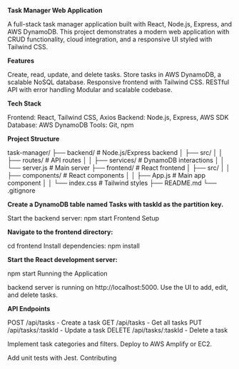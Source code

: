 **Task Manager Web Application**

A full-stack task manager application built with React, Node.js, Express, and AWS DynamoDB. This project demonstrates a modern web application with CRUD functionality, cloud integration, and a responsive UI styled with Tailwind CSS.

**Features**

Create, read, update, and delete tasks.
Store tasks in AWS DynamoDB, a scalable NoSQL database.
Responsive frontend with Tailwind CSS.
RESTful API with error handling
Modular and scalable codebase.

**Tech Stack**

Frontend: React, Tailwind CSS, Axios
Backend: Node.js, Express, AWS SDK
Database: AWS DynamoDB
Tools: Git, npm

**Project Structure**

task-manager/
├── backend/              # Node.js/Express backend
│   ├── src/
│   │   ├── routes/       # API routes
│   │   ├── services/     # DynamoDB interactions
│   │   └── server.js     # Main server
├── frontend/             # React frontend
│   ├── src/
│   │   ├── components/   # React components
│   │   ├── App.js        # Main app component
│   │   └── index.css     # Tailwind styles
├── README.md
└── .gitignore


**Create a DynamoDB table named Tasks with taskId as the partition key.**

Start the backend server:
npm start
Frontend Setup





**Navigate to the frontend directory:**

cd frontend
Install dependencies:
npm install



**Start the React development server:**

npm start
Running the Application

backend server is running on http://localhost:5000.
Use the UI to add, edit, and delete tasks.

**API Endpoints**

POST /api/tasks - Create a task
GET /api/tasks - Get all tasks
PUT /api/tasks/:taskId - Update a task
DELETE /api/tasks/:taskId - Delete a task




Implement task categories and filters.
Deploy to AWS Amplify or EC2.



Add unit tests with Jest.
Contributing





